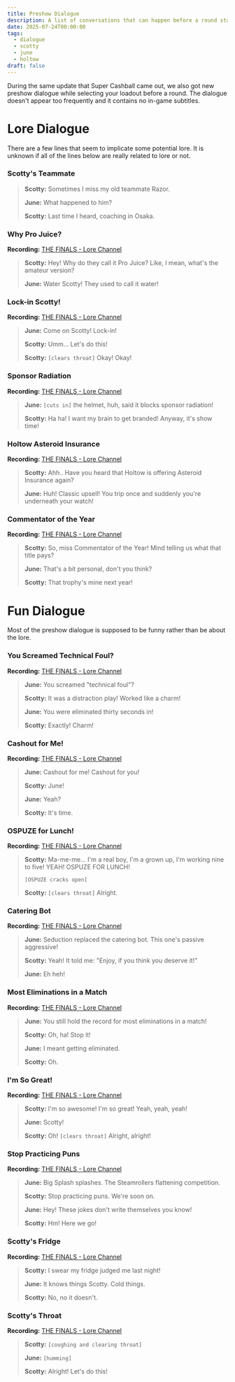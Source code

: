 ```yaml
---
title: Preshow Dialogue
description: A list of conversations that can happen before a round starts.
date: 2025-07-24T00:00:00
tags:
  - dialogue
  - scotty
  - june
  - holtow
draft: false
---
```

During the same update that Super Cashball came out, we also got new preshow dialogue while selecting your loadout before a round. The dialogue doesn't appear too frequently and it contains no in-game subtitles.
# Lore Dialogue

There are a few lines that seem to implicate some potential lore. It is unknown if all of the lines below are really related to lore or not.
### Scotty's Teammate

>**Scotty:** Sometimes I miss my old teammate Razor.
>
>**June:** What happened to him?
>
>**Scotty:** Last time I heard, coaching in Osaka.

### Why Pro Juice?

**Recording:** [THE FINALS - Lore Channel](https://discord.com/channels/1008696016318513243/1204741064800338000/1398111779275538622)

>**Scotty:** Hey! Why do they call it Pro Juice? Like, I mean, what's the amateur version?
>
>**June:** Water Scotty! They used to call it water!
### Lock-in Scotty!

**Recording:** [THE FINALS - Lore Channel](https://discord.com/channels/1008696016318513243/1204741064800338000/1398105132687691826)

>**June:** Come on Scotty! Lock-in!
>
>**Scotty:** Umm... Let's do this!
>
>**Scotty:** `[clears throat]` Okay! Okay!

### Sponsor Radiation

**Recording:** [THE FINALS - Lore Channel](https://discord.com/channels/1008696016318513243/1204741064800338000/1398083165758689380)

>**June:** `[cuts in]` the helmet, huh, said it blocks sponsor radiation!
>
>**Scotty:** Ha ha! I want my brain to get branded! Anyway, it's show time!

### Holtow Asteroid Insurance

**Recording:** [THE FINALS - Lore Channel](https://discord.com/channels/1008696016318513243/1011929497139953744/1398794114761228368)

>**Scotty:** Ahh.. Have you heard that Holtow is offering Asteroid Insurance again?
>
>**June:** Huh! Classic upsell! You trip once and suddenly you're underneath your watch!

### Commentator of the Year

**Recording:** [THE FINALS - Lore Channel](https://discord.com/channels/1008696016318513243/1204741064800338000/1407469182056009928)

>**Scotty:** So, miss Commentator of the Year! Mind telling us what that title pays?
>
>**June:** That's a bit personal, don't you think?
>
>**Scotty:** That trophy's mine next year!
# Fun Dialogue

Most of the preshow dialogue is supposed to be funny rather than be about the lore.
### You Screamed Technical Foul?

**Recording:** [THE FINALS - Lore Channel](https://discord.com/channels/1008696016318513243/1011929497139953744/1398063613507534869)

>**June:** You screamed "technical foul"?
>
>**Scotty:** It was a distraction play! Worked like a charm!
>
>**June:** You were eliminated thirty seconds in!
>
>**Scotty:** Exactly! Charm!

### Cashout for Me!

**Recording:** [THE FINALS - Lore Channel](https://discord.com/channels/1008696016318513243/1011929497139953744/1397939341766168677)

>**June:** Cashout for me! Cashout for you!
>
>**Scotty:** June!
>
>**June:** Yeah?
>
>**Scotty:** It's time.

### OSPUZE for Lunch!

**Recording:** [THE FINALS - Lore Channel](https://discord.com/channels/1008696016318513243/1011929497139953744/1398622610241228881)

>**Scotty:** Ma-me-me... I'm a real boy, I'm a grown up, I'm working nine to five! YEAH! OSPUZE FOR LUNCH!
>
>`[OSPUZE cracks open]`
>
>**Scotty:** `[clears throat]` Alright.
### Catering Bot

**Recording:** [THE FINALS - Lore Channel](https://discord.com/channels/1008696016318513243/1204741064800338000/1398392793986109533)

>**June:** Seduction replaced the catering bot. This one's passive aggressive!
>
>**Scotty:** Yeah! It told me: "Enjoy, if you think you deserve it!"
>
>**June:** Eh heh!

### Most Eliminations in a Match

**Recording:** [THE FINALS - Lore Channel](https://discord.com/channels/1008696016318513243/1204741064800338000/1398392793986109533)

>**June:** You still hold the record for most eliminations in a match!
>
>**Scotty:** Oh, ha! Stop it!
>
>**June:** I meant getting eliminated.
>
>**Scotty:** Oh.

### I'm So Great!

**Recording:** [THE FINALS - Lore Channel](https://discord.com/channels/1008696016318513243/1204741064800338000/1401958936785195129)

>**Scotty:** I'm so awesome! I'm so great! Yeah, yeah, yeah!
>
>**June:** Scotty!
>
>**Scotty:** Oh! `[clears throat]` Alright, alright!

### Stop Practicing Puns

**Recording:** [THE FINALS - Lore Channel](https://discord.com/channels/1008696016318513243/1011929497139953744/1400460724160958565)

>**June:** Big Splash splashes. The Steamrollers flattening competition.
>
>**Scotty:** Stop practicing puns. We're soon on.
>
>**June:** Hey! These jokes don't write themselves you know!
>
>**Scotty:** Hm! Here we go!

### Scotty's Fridge

**Recording:** [THE FINALS - Lore Channel](https://discord.com/channels/1008696016318513243/1204741064800338000/1407375902937055342)

>**Scotty:** I swear my fridge judged me last night!
>
>**June:** It knows things Scotty. Cold things.
>
>**Scotty:** No, no it doesn't.

### Scotty's Throat

**Recording:** [THE FINALS - Lore Channel](https://discord.com/channels/1008696016318513243/1011929497139953744/1407394267361448157)

>**Scotty:** `[coughing and clearing throat]`
>
>**June:** `[humming]`
>
>**Scotty:** Alright! Let's do this!